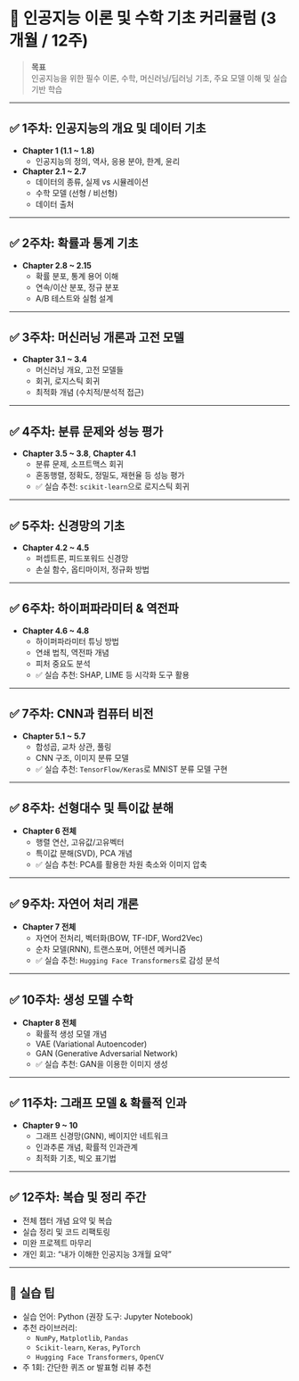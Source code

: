 # 🧠 인공지능 이론 및 수학 기초 커리큘럼 (3개월 / 12주)

> **목표**  
> 인공지능을 위한 필수 이론, 수학, 머신러닝/딥러닝 기초, 주요 모델 이해 및 실습 기반 학습

---

## ✅ 1주차: 인공지능의 개요 및 데이터 기초
- **Chapter 1 (1.1 ~ 1.8)**
  - 인공지능의 정의, 역사, 응용 분야, 한계, 윤리
- **Chapter 2.1 ~ 2.7**
  - 데이터의 종류, 실제 vs 시뮬레이션
  - 수학 모델 (선형 / 비선형)
  - 데이터 출처

---

## ✅ 2주차: 확률과 통계 기초
- **Chapter 2.8 ~ 2.15**
  - 확률 분포, 통계 용어 이해
  - 연속/이산 분포, 정규 분포
  - A/B 테스트와 실험 설계

---

## ✅ 3주차: 머신러닝 개론과 고전 모델
- **Chapter 3.1 ~ 3.4**
  - 머신러닝 개요, 고전 모델들
  - 회귀, 로지스틱 회귀
  - 최적화 개념 (수치적/분석적 접근)

---

## ✅ 4주차: 분류 문제와 성능 평가
- **Chapter 3.5 ~ 3.8**, **Chapter 4.1**
  - 분류 문제, 소프트맥스 회귀
  - 혼동행렬, 정확도, 정밀도, 재현율 등 성능 평가
  - ✅ 실습 추천: `scikit-learn`으로 로지스틱 회귀

---

## ✅ 5주차: 신경망의 기초
- **Chapter 4.2 ~ 4.5**
  - 퍼셉트론, 피드포워드 신경망
  - 손실 함수, 옵티마이저, 정규화 방법

---

## ✅ 6주차: 하이퍼파라미터 & 역전파
- **Chapter 4.6 ~ 4.8**
  - 하이퍼파라미터 튜닝 방법
  - 연쇄 법칙, 역전파 개념
  - 피처 중요도 분석
  - ✅ 실습 추천: SHAP, LIME 등 시각화 도구 활용

---

## ✅ 7주차: CNN과 컴퓨터 비전
- **Chapter 5.1 ~ 5.7**
  - 합성곱, 교차 상관, 풀링
  - CNN 구조, 이미지 분류 모델
  - ✅ 실습 추천: `TensorFlow/Keras`로 MNIST 분류 모델 구현

---

## ✅ 8주차: 선형대수 및 특이값 분해
- **Chapter 6 전체**
  - 행렬 연산, 고유값/고유벡터
  - 특이값 분해(SVD), PCA 개념
  - ✅ 실습 추천: PCA를 활용한 차원 축소와 이미지 압축

---

## ✅ 9주차: 자연어 처리 개론
- **Chapter 7 전체**
  - 자연어 전처리, 벡터화(BOW, TF-IDF, Word2Vec)
  - 순차 모델(RNN), 트랜스포머, 어텐션 메커니즘
  - ✅ 실습 추천: `Hugging Face Transformers`로 감성 분석

---

## ✅ 10주차: 생성 모델 수학
- **Chapter 8 전체**
  - 확률적 생성 모델 개념
  - VAE (Variational Autoencoder)
  - GAN (Generative Adversarial Network)
  - ✅ 실습 추천: GAN을 이용한 이미지 생성

---

## ✅ 11주차: 그래프 모델 & 확률적 인과
- **Chapter 9 ~ 10**
  - 그래프 신경망(GNN), 베이지안 네트워크
  - 인과추론 개념, 확률적 인과관계
  - 최적화 기초, 빅오 표기법

---

## ✅ 12주차: 복습 및 정리 주간
- 전체 챕터 개념 요약 및 복습
- 실습 정리 및 코드 리팩토링
- 미완 프로젝트 마무리
- 개인 회고: “내가 이해한 인공지능 3개월 요약”

---

## 📌 실습 팁
- 실습 언어: Python (권장 도구: Jupyter Notebook)
- 추천 라이브러리:
  - `NumPy`, `Matplotlib`, `Pandas`
  - `Scikit-learn`, `Keras`, `PyTorch`
  - `Hugging Face Transformers`, `OpenCV`
- 주 1회: 간단한 퀴즈 or 발표형 리뷰 추천

